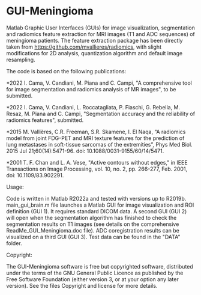 # GUI-Meningioma

Matlab Graphic User Interfaces (GUIs) for image visualization, segmentation and radiomics feature extraction for MRI images (T1 and ADC sequences) of meningioma patients. The feature extraction package has been directly taken from https://github.com/mvallieres/radiomics, with slight modifications for 2D analysis, quantization algorithm and default image resampling.  

The code is based on the following publications:

*2022 I. Cama, V. Candiani, M. Piana and C. Campi, "A comprehensive tool for image segmentation and radiomics analysis of MR images", to be submitted.

*2022 I. Cama, V. Candiani, L. Roccatagliata, P. Fiaschi, G. Rebella, M. Resaz, M. Piana and C. Campi, "Segmentation accuracy and the reliability of radiomics features", submitted.

*2015 M. Vallières, C.R. Freeman, S.R. Skamene, I. El Naqa, “A radiomics model from joint FDG-PET and MRI texture features for the prediction of lung metastases in soft-tissue sarcomas of the extremities”, Phys Med Biol. 2015 Jul 21;60(14):5471-96. doi: 10.1088/0031-9155/60/14/5471.

*2001 T. F. Chan and L. A. Vese, "Active contours without edges," in IEEE Transactions on Image Processing, vol. 10, no. 2, pp. 266-277, Feb. 2001, doi: 10.1109/83.902291.

Usage:

Code is written in Matlab R2022a and tested with versions up to R2019b.
main_gui_brain.m file launches a Matlab GUI for image visualization and ROI definition (GUI 1). It requires standard DICOM data. A second GUI (GUI 2) will open when the segmentation algorithm has finished to check the segmentation results on T1 images (see details on the comprehensive ReadMe_GUI_Meningioma.doc file). ADC coregistration results can be visualized on a third GUI (GUI 3). Test data can be found in the "DATA" folder.

Copyright:

The GUI-Meningioma software is free but copyrighted software, distributed under the terms of the GNU General Public Licence as published by the Free Software Foundation (either version 3, or at your option any later version). See the files Copyright and license for more details.
